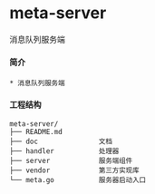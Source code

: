 meta-server
=======

消息队列服务端

#### 简介
    * 消息队列服务端

#### 工程结构
    meta-server/
    ├── README.md
    ├── doc               文档
    ├── handler           处理器
    ├── server            服务端组件
    ├── vendor            第三方实现库
    └── meta.go           服务器启动入口
